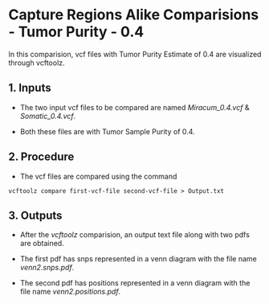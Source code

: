 # Capture Regions Alike Comparisions - Tumor Purity - 0.4

In this comparision, vcf files with Tumor Purity Estimate of 0.4 are visualized through vcftoolz.

## 1. Inputs

* The two input vcf files to be compared are named *Miracum_0.4.vcf* & *Somatic_0.4.vcf*.

* Both these files are with Tumor Sample Purity of 0.4.

## 2. Procedure

* The vcf files are compared using the command

```
vcftoolz compare first-vcf-file second-vcf-file > Output.txt
```

## 3. Outputs

* After the *vcftoolz* comparision, an output text file along with two pdfs are obtained.

* The first pdf has snps represented in a venn diagram with the file name *venn2.snps.pdf*.

* The second pdf has positions represented in a venn diagram with the file name *venn2.positions.pdf*.
